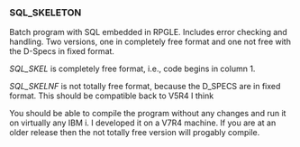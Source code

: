 ### SQL_SKELETON

Batch program with SQL embedded in RPGLE. Includes error checking and handling.  Two versions, one in completely free format and one not free with the D-Specs in fixed format.

*SQL_SKEL* is completely free format, i.e., code begins in column 1.

*SQL_SKELNF* is not totally free format, because the D_SPECS are in fixed format.  This should be compatible back to V5R4 I think

You should be able to compile the program without any changes and run it on virtually any IBM i.  I developed it on a V7R4 machine.  If you are at an older release then the not totally free version will progably compile.
